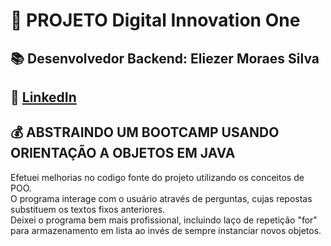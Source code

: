 # 🚀 PROJETO Digital Innovation One 
## 📚 Desenvolvedor Backend: Eliezer Moraes Silva <br>
## 👔 [LinkedIn](https://www.linkedin.com/in/eliezer-moraes-silva-80b68010b/)

## 💰 ABSTRAINDO UM BOOTCAMP USANDO ORIENTAÇÃO A OBJETOS EM JAVA

Efetuei melhorias no codigo fonte do projeto utilizando os conceitos de POO. <br>
O programa interage com o usuário através de perguntas, cujas repostas substituem os textos fixos anteriores. <br>
Deixei o programa bem mais profissional, incluindo laço de repetição "for" para armazenamento em lista ao invés de sempre instanciar novos objetos.
